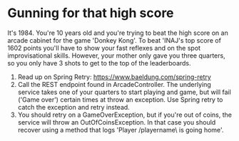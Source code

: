 # Gunning for that high score

It's 1984. You're 10 years old and you're trying to beat the high score on an arcade cabinet for the game 'Donkey Kong'.
To beat 'INAJ's top score of 1602 points you'll have to show your fast reflexes and on the spot improvisational skills.
However, your mother only gave you three quarters, so you only have 3 shots to get to the top of the leaderboards.

1. Read up on Spring Retry: https://www.baeldung.com/spring-retry
2. Call the REST endpoint found in ArcadeController. The underlying service takes one of your quarters to start playing and game, but will fail ('Game over') certain times at throw an exception.
Use Spring retry to catch the exception and retry instead.
3. You should retry on a GameOverException, but if you're out of coins, the service will throw an OutOfCoinsException.
In that case you should recover using a method that logs 'Player /playername\ is going home'.  